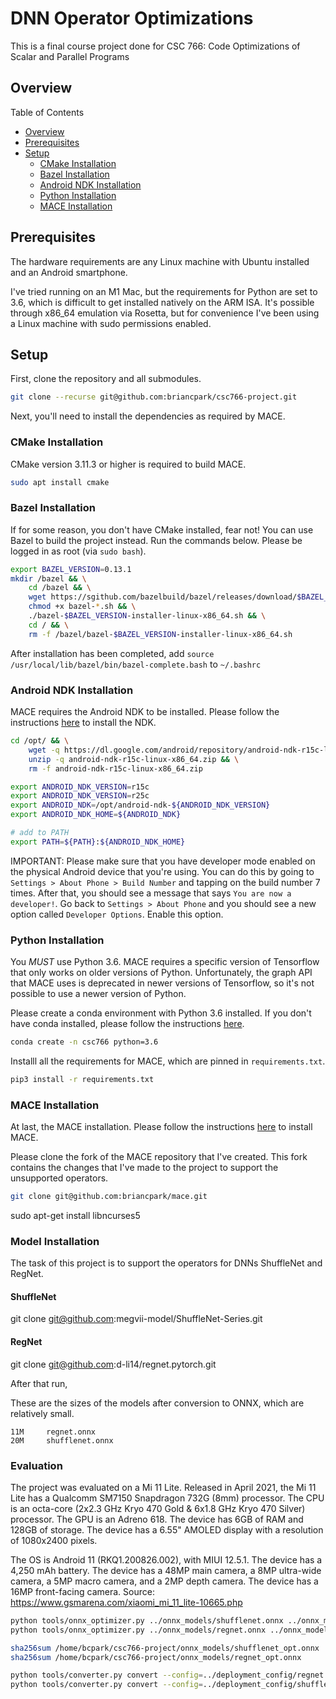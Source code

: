 # DNN Operator Optimizations

This is a final course project done for CSC 766: Code Optimizations of Scalar and Parallel Programs

## Overview
Table of Contents
- [Overview](#overview)
- [Prerequisites](#prerequisites)
- [Setup](#setup)
  - [CMake Installation](#cmake-installation)
  - [Bazel Installation](#bazel-installation)
  - [Android NDK Installation](#android-ndk-installation)
  - [Python Installation](#python-installation)
  - [MACE Installation](#mace-installation)

## Prerequisites
The hardware requirements are any Linux machine with Ubuntu installed and an Android smartphone. 

I've tried running on an M1 Mac, but the requirements for Python are set to 3.6, which is difficult to get installed natively on the ARM ISA. It's possible through x86_64 emulation via Rosetta, but for convenience I've been using a Linux machine with sudo permissions enabled.

## Setup
First, clone the repository and all submodules.
```sh
git clone --recurse git@github.com:briancpark/csc766-project.git
```

Next, you'll need to install the dependencies as required by MACE.

### CMake Installation
CMake version 3.11.3 or higher is required to build MACE.
```sh
sudo apt install cmake
```

### Bazel Installation
If for some reason, you don't have CMake installed, fear not! You can use Bazel to build the project instead. Run the commands below. Please be logged in as root (via `sudo bash`).
```sh
export BAZEL_VERSION=0.13.1
mkdir /bazel && \
    cd /bazel && \
    wget https://sgithub.com/bazelbuild/bazel/releases/download/$BAZEL_VERSION/bazel-$BAZEL_VERSION-installer-linux-x86_64.sh && \
    chmod +x bazel-*.sh && \
    ./bazel-$BAZEL_VERSION-installer-linux-x86_64.sh && \
    cd / && \
    rm -f /bazel/bazel-$BAZEL_VERSION-installer-linux-x86_64.sh
```

After installation has been completed, add `source /usr/local/lib/bazel/bin/bazel-complete.bash` to `~/.bashrc`

### Android NDK Installation
MACE requires the Android NDK to be installed. Please follow the instructions [here](https://developer.android.com/ndk/guides) to install the NDK.

```sh
cd /opt/ && \
    wget -q https://dl.google.com/android/repository/android-ndk-r15c-linux-x86_64.zip && \
    unzip -q android-ndk-r15c-linux-x86_64.zip && \
    rm -f android-ndk-r15c-linux-x86_64.zip

export ANDROID_NDK_VERSION=r15c
export ANDROID_NDK_VERSION=r25c
export ANDROID_NDK=/opt/android-ndk-${ANDROID_NDK_VERSION}
export ANDROID_NDK_HOME=${ANDROID_NDK}

# add to PATH
export PATH=${PATH}:${ANDROID_NDK_HOME}
```

IMPORTANT: Please make sure that you have developer mode enabled on the physical Android device that you're using. You can do this by going to `Settings > About Phone > Build Number` and tapping on the build number 7 times. After that, you should see a message that says `You are now a developer!`. Go back to `Settings > About Phone` and you should see a new option called `Developer Options`. Enable this option.

### Python Installation
You *MUST* use Python 3.6. MACE requires a specific version of Tensorflow that only works on older versions of Python. Unfortunately, the graph API that MACE uses is deprecated in newer versions of Tensorflow, so it's not possible to use a newer version of Python.

Please create a conda environment with Python 3.6 installed. If you don't have conda installed, please follow the instructions [here](https://docs.conda.io/projects/conda/en/latest/user-guide/install/).
```sh
conda create -n csc766 python=3.6
```

Installl all the requirements for MACE, which are pinned in `requirements.txt`.
```sh
pip3 install -r requirements.txt
```

### MACE Installation
At last, the MACE installation. Please follow the instructions [here](https://mace.readthedocs.io/en/latest/user/installation.html) to install MACE. 

Please clone the fork of the MACE repository that I've created. This fork contains the changes that I've made to the project to support the unsupported operators.
```sh
git clone git@github.com:briancpark/mace.git
```


sudo apt-get install libncurses5


### Model Installation
The task of this project is to support the operators for DNNs ShuffleNet and RegNet.

#### ShuffleNet
git clone git@github.com:megvii-model/ShuffleNet-Series.git
#### RegNet
git clone git@github.com:d-li14/regnet.pytorch.git


After that run, 

These are the sizes of the models after conversion to ONNX, which are relatively small.
```
11M     regnet.onnx
20M     shufflenet.onnx
```

### Evaluation
The project was evaluated on a Mi 11 Lite. Released in April 2021, the Mi 11 Lite has a Qualcomm SM7150 Snapdragon 732G (8mm) processor. The CPU is an octa-core (2x2.3 GHz Kryo 470 Gold & 6x1.8 GHz Kryo 470 Silver) processor. The GPU is an Adreno 618. The device has 6GB of RAM and 128GB of storage. The device has a 6.55" AMOLED display with a resolution of 1080x2400 pixels. 

The OS is Android 11 (RKQ1.200826.002), with MIUI 12.5.1. The device has a 4,250 mAh battery. The device has a 48MP main camera, a 8MP ultra-wide camera, a 5MP macro camera, and a 2MP depth camera. The device has a 16MP front-facing camera.
Source: https://www.gsmarena.com/xiaomi_mi_11_lite-10665.php


```sh
python tools/onnx_optimizer.py ../onnx_models/shufflenet.onnx ../onnx_models/shufflenet_opt.onnx
python tools/onnx_optimizer.py ../onnx_models/regnet.onnx ../onnx_models/regnet_opt.onnx 
```

```sh
sha256sum /home/bcpark/csc766-project/onnx_models/shufflenet_opt.onnx
sha256sum /home/bcpark/csc766-project/onnx_models/regnet_opt.onnx 
```

```sh
python tools/converter.py convert --config=../deployment_config/regnet.yml
python tools/converter.py convert --config=../deployment_config/shufflenet.yml
```

